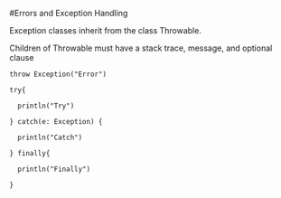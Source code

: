 #Errors and Exception Handling


Exception classes inherit from the class Throwable. 


Children of Throwable must have a stack trace, message, and optional clause


```
throw Exception("Error")

try{

  println("Try")

} catch(e: Exception) {

  println("Catch")

} finally{

  println("Finally")

}
```


